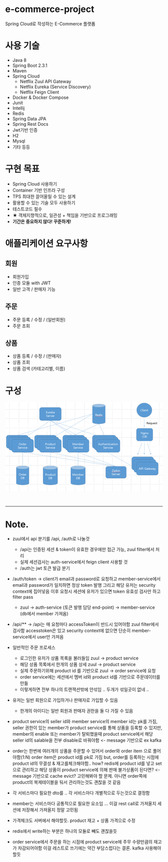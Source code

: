 # e-commerce-project

Spring Cloud로 작성하는 E-Commerce 플랫폼

# 사용 기술

- Java 8
- Spring Boot 2.3.1
- Maven
- Spring Cloud
  - Netflix Zuul API Gateway
  - Netflix Eureka (Service Discovery)
  - Netflix Feign Client
- Docker & Docker Compose
- Junit
- Intellij
- Redis
- Spring Data JPA
- Spring Rest Docs
- Jwt기반 인증
- H2
- Mysql
- 기타 등등

# 구현 목표


- Spring Cloud 사용하기
- Container 기반 인프라 구성
- TPS 최대한 끌어올릴 수 있는 설계
- 활용할 수 있는 기술 모두 사용하기
- 테스트코드 필수
- ★ 객체지향적으로, 일관성 + 책임을 기반으로 프로그래밍
- **기간은 중요하지 않다! 꾸준하게!**


# 애플리케이션 요구사항

## 회원
- 회원가입
- 인증 모듈 with JWT
- 일반 고객 / 판매자 기능

## 주문

- 주문 등록 / 수정 / (일반회원)
- 주문 조회

## 상품

- 상품 등록 / 수정 /  (판매자)
- 상품 조회
- 상품 검색 (카테고리별, 이름)

# 구성

![architecture](https://github.com/sup2is/e-commerce-project/blob/master/architecture.png)





<br>

<hr>



# Note.

- zuul에서 api 분기를 /api, /auth로 나눌것
  - /api는 인증된 세션 & token이 유효한 경우에만 접근 가능, zuul filter에서 처리
  - 실제 세션검사는 auth-service에서 feign client 사용할 것
  - /auth는 jwt 토큰 발급 분기
- /auth/token -> client가 email과 password로 요청하고 member-service에서 email과 password가 일치하면 정상 token 발행
그리고 해당 유저는 security context에 집어넣음 이후 요청시 세션에 유저가 있으면 token 유효성 검사만 하고 filter pass
  - zuul -> auth-service (토큰 발행 담당 end-point) -> member-service (db에서 member 가져옴)

- /api/** -> /api는 매 요청마다 accessToken이 반드시 있어야함 zuul filter에서 검사함 accesstoken은 있고 security context에
없으면 단순히 member-service에서 user만 가져옴 

- 일반적인 주문 프로세스
  - 로그인한 유저가 상품 목록을 불러들임 zuul -> product service
  - 해당 상품 목록에서 한개의 상품 상세 zuul -> product service
  - 실제 주문하기위해 product id 를 기반으로 zuul -> order service에 요청
  - order service에는 세션에서 멤버 id와 product id를 기반으로 주문데이터를 만듦
  - 이렇게하면 전부 하나의 트랜잭션밖에 안섞임 .. 두개가 섞일곳이 없네 ..

- 유저는 일반 회원으로 가입하거나 판매자로 가입할 수 있음
  - 한개의 아이디는 일반 회원과 판매자 권한을 둘 다 가질 수 있음

- product service의 seller id와 member service의 member id는 pk를 가짐,
seller 권한이 있는 member가 product service를 통해 상품을 등록할 수 있지만,
member의 enable 또는 member가 탈퇴했을때 product service에서 해당 seller id의 salable을
전부 disable로 바꿔야함 <- message 기반으로 ex kafka

- order는 한번에 여러개의 상품을 주문할 수 있어서 order와 order item 으로 풀어야함(1:N)
order item은 product id를 pk로 가짐 but, order를 등록하는 시점에 product id의 
무결성 & 재고를체크해야함.. how? 
redis에 product id를 넣고 set으로 관리하고 해당 상품이 product service에 의해
판매 불가상품이 된다면? <- message 기반으로 cache evict? 고민해봐야 할 문제.
아니면 order쪽에 product의 복제테이블을 둬서 관리하는것도 괜찮을 것 같음

- 각 서비스마다 필요한 dto를 .. 각 서비스마다 개별적으로 두는것으로 결정함 

- member는 서비스마다 공통적으로 필요한 요소임 ... 이걸 rest call로 가져올지
세션에 저장해서 가져올지 정말 고민됨

- 가격체크도 서버에서 해야할듯. product 재고 + 상품 가격으로 수정

- redis에서 write하는 부분은 하나의 모듈로 빼도 괜찮을듯

- order service에서 주문을 하는 시점에 product service에 주무 수량만큼의 재고가 차감되어야함
이걸 레스트로 쓰기에는 약간 부담스럽다는 결론. kafka 사용해야할듯
